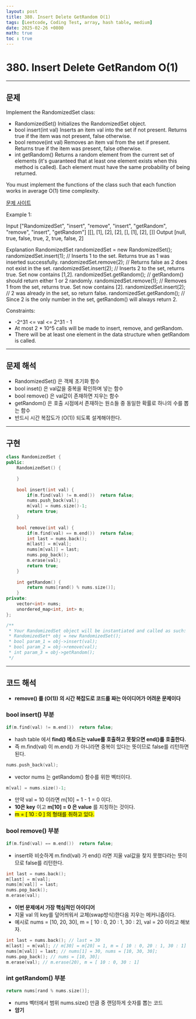 ```yaml
---
layout: post
title: 380. Insert Delete GetRandom O(1)
tags: [Leetcode, Coding Test, array, hash table, medium]
date: 2025-02-26 +0800
math: true
toc : true
---
```



# 380. Insert Delete GetRandom O(1)



****


## 문제
Implement the RandomizedSet class:

- RandomizedSet() Initializes the RandomizedSet object.
- bool insert(int val) Inserts an item val into the set if not present. Returns true if the item was not present, false otherwise.
- bool remove(int val) Removes an item val from the set if present. Returns true if the item was present, false otherwise.
- int getRandom() Returns a random element from the current set of elements (it's guaranteed that at least one element exists when this method is called). Each element must have the same probability of being returned.


You must implement the functions of the class such that each function works in average O(1) time complexity.

[문제 사이트](https://leetcode.com/problems/insert-delete-getrandom-o1/description/?envType=study-plan-v2&envId=top-interview-150)

Example 1:

Input
["RandomizedSet", "insert", "remove", "insert", "getRandom", "remove", "insert", "getRandom"]
[[], [1], [2], [2], [], [1], [2], []]
Output
[null, true, false, true, 2, true, false, 2]

Explanation
RandomizedSet randomizedSet = new RandomizedSet();
randomizedSet.insert(1); // Inserts 1 to the set. Returns true as 1 was inserted successfully.
randomizedSet.remove(2); // Returns false as 2 does not exist in the set.
randomizedSet.insert(2); // Inserts 2 to the set, returns true. Set now contains [1,2].
randomizedSet.getRandom(); // getRandom() should return either 1 or 2 randomly.
randomizedSet.remove(1); // Removes 1 from the set, returns true. Set now contains [2].
randomizedSet.insert(2); // 2 was already in the set, so return false.
randomizedSet.getRandom(); // Since 2 is the only number in the set, getRandom() will always return 2.
 

Constraints:

- -2^31 <= val <= 2^31 - 1
- At most 2 * 10^5 calls will be made to insert, remove, and getRandom.
- There will be at least one element in the data structure when getRandom is called.



****


## 문제 해석

- RandomizedSet() 은 객체 초기화 함수
- bool inset() 은 val값을 중복을 확인하며 넣는 함수
- bool remove() 은 val값이 존재하면 지우는 함수
- getRandom() 은 호출 시점에서 존재하는 원소들 중 동일한 확률로 하나의 수를 뽑는 함수
- 반드시 시간 복잡도가 \(O(1)\) 되도록 설계해야한다.



****


## 구현

```cpp
class RandomizedSet {
public:
    RandomizedSet() {
        
    }
    
    bool insert(int val) {
        if(m.find(val) != m.end())  return false;
        nums.push_back(val);
        m[val] = nums.size()-1;
        return true;
    }
    
    bool remove(int val) {
        if(m.find(val) == m.end())  return false;
        int last = nums.back();
        m[last] = m[val];
        nums[m[val]] = last;
        nums.pop_back();
        m.erase(val);
        return true;
    }
    
    int getRandom() {
        return nums[rand() % nums.size()];
    }
private:
    vector<int> nums;
    unordered_map<int, int> m;
};

/**
 * Your RandomizedSet object will be instantiated and called as such:
 * RandomizedSet* obj = new RandomizedSet();
 * bool param_1 = obj->insert(val);
 * bool param_2 = obj->remove(val);
 * int param_3 = obj->getRandom();
 */
```



****


## 코드 해석

- **remove() 를 \(O(1\)) 의 시간 복잡도로 코드를 짜는 아이디어가 어려운 문제이다**


### bool insert() 부분

```cpp
if(m.find(val) != m.end())  return false;
```
- hash table 에서 **find() 메소드는 value를 호출하고 못찾으면 end()를 호출한다.**
- 즉 m.find(val) 이 m.end() 가 아니라면 중복이 있다는 뜻이므로 false를 리턴하면 된다.


```cpp
nums.push_back(val);
```
- vector nums 는 getRandom() 함수를 위한 벡터이다. 

```cpp
m[val] = nums.size()-1;
```
- 만약 val = 10 이라면 m[10] = 1 - 1 = 0 이다.
- **10은 key** 이고 **m[10] = 0 은 value** 를 지칭하는 것이다.
- <mark>m = [ 10 : 0 ] 의 형태를 취하고 있다.</mark>



### bool remove() 부분

```cpp
if(m.find(val) == m.end())  return false;
```
- insert와 비슷하게 m.find(val) 가 end() 라면 지울 val값을 찾지 못했다라는 뜻이므로 false를 리턴한다.

```cpp
int last = nums.back();
m[last] = m[val];
nums[m[val]] = last;
nums.pop_back();
m.erase(val);
```

- **이번 문제에서 가장 핵심적인 아이디어**
- 지울 val 의 key를 덮어씌워서 교체(swap방식)한다음 지우는 메커니즘이다.
- 예시로 nums = [10, 20, 30], m = [ 10 : 0, 20 : 1, 30 : 2], val = 20 이라고 해보자.

```cpp
int last = nums.back(); // last = 30
m[last] = m[val]; // m[30] = m[20] = 1, m = [ 10 : 0, 20 : 1, 30 : 1]
nums[m[val]] = last; // nums[1] = 30, nums = [10, 30, 30];
nums.pop_back(); // nums = [10, 30];
m.erase(val); // m.erase(20), m = [ 10 : 0, 30 : 1]
```


### int getRandom() 부분
```cpp
return nums[rand % nums.size()];
```

- nums 벡터에서 범위 nums.size() 만큼 중 랜덤하게 숫자를 뽑는 코드
- **암기**